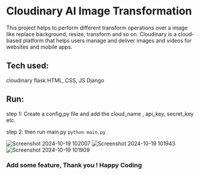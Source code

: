 # Cloudinary AI Image Transformation 

This project helps to perform different transform operations over a image like replace background, resize, transform and so on. Cloudinary is a cloud-based platform that helps users manage and deliver images and videos for websites and mobile apps. 

## Tech used:
cloudinary 
flask
HTML, CSS, JS
Django

## Run:
step 1: Create a config,py file and add the cloud_name , api_key, secret_key etc.

step 2: then run main.py 
` python main.py  `

![Screenshot 2024-10-19 102007](https://github.com/user-attachments/assets/50e05335-def8-4c34-8c6b-3e20b6463797)
![Screenshot 2024-10-19 101943](https://github.com/user-attachments/assets/f79e1716-b640-4043-b50a-1bc394097250)
![Screenshot 2024-10-19 101909](https://github.com/user-attachments/assets/ee4c6429-9848-4008-a531-fb49e3f445f6)


### Add some feature, Thank you ! Happy Coding
